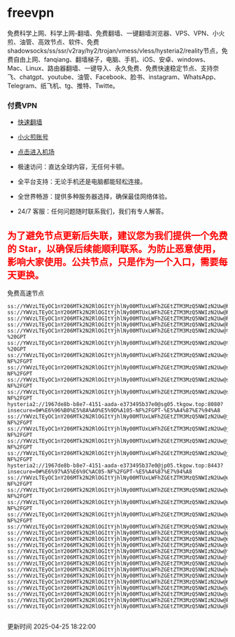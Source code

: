# freevpn

免费科学上网、科学上网-翻墙、免费翻墙、一键翻墙浏览器、VPS、VPN、小火煎、油管、高效节点、软件、免费shadowsocks/ss/ssr/v2ray/hy2/trojan/vmess/vless/hysteria2/reality节点，免费自由上网、fanqiang、翻墙梯子，电脑、手机、iOS、安卓、windows、Mac、Linux、路由器翻墙、一键导入、永久免费、免费快速稳定节点、支持奈飞、chatgpt、youtube、油管、Facebook、脸书、instagram、WhatsApp、Telegram、纸飞机、tg、推特、Twitte。

### 付费VPN
* [快速翻墙](https://uhuio.top/) 

* [小火煎账号](https://free-clash.top/) 

* [点击进入机场](https://uhuio.top/) 

* 极速访问：直达全球内容，无任何卡顿。

* 全平台支持：无论手机还是电脑都能轻松连接。

* 全世界畅游：提供多种服务器选择，确保最佳网络体验。

* 24/7 客服：任何问题随时联系我们，我们有专人解答。

## <font color="red">为了避免节点更新后失联，建议您为我们提供一个免费的 Star，以确保后续能顺利联系。为防止恶意使用，影响大家使用。公共节点，只是作为一个入口，需要每天更换。</font>

免费高速节点

```ss://YWVzLTEyOC1nY206MTk2N2RlOGItYjhlNy00MTUxLWFhZGEtZTM3MzQ5NWIzN2Uw@hk01.jgrtoioceaw.help:50384#%E9%A6%99%E6%B8%AF01
ss://YWVzLTEyOC1nY206MTk2N2RlOGItYjhlNy00MTUxLWFhZGEtZTM3MzQ5NWIzN2Uw@hk02.jigreliewolf.click:17889#%E9%A6%99%E6%B8%AF02
ss://YWVzLTEyOC1nY206MTk2N2RlOGItYjhlNy00MTUxLWFhZGEtZTM3MzQ5NWIzN2Uw@hk03.jigreliewolf.click:10838#%E9%A6%99%E6%B8%AF03
ss://YWVzLTEyOC1nY206MTk2N2RlOGItYjhlNy00MTUxLWFhZGEtZTM3MzQ5NWIzN2Uw@hk04.jgrtoioceaw.help:29956#%E9%A6%99%E6%B8%AF04
ss://YWVzLTEyOC1nY206MTk2N2RlOGItYjhlNy00MTUxLWFhZGEtZTM3MzQ5NWIzN2Uw@hk05.ijgelrkasd.click:41284#%E9%A6%99%E6%B8%AF05
ss://YWVzLTEyOC1nY206MTk2N2RlOGItYjhlNy00MTUxLWFhZGEtZTM3MzQ5NWIzN2Uw@tw01.jigreliewolf.click:30995#%E5%8F%B0%E6%B9%BE01%20-%20GPT
ss://YWVzLTEyOC1nY206MTk2N2RlOGItYjhlNy00MTUxLWFhZGEtZTM3MzQ5NWIzN2Uw@tw02.ijgelrkasd.click:22610#%E5%8F%B0%E6%B9%BE02%20-%20GPT
ss://YWVzLTEyOC1nY206MTk2N2RlOGItYjhlNy00MTUxLWFhZGEtZTM3MzQ5NWIzN2Uw@sg01.jgrtoioceaw.help:55559#%E6%96%B0%E5%8A%A0%E5%9D%A101%20-NF%2FGPT
ss://YWVzLTEyOC1nY206MTk2N2RlOGItYjhlNy00MTUxLWFhZGEtZTM3MzQ5NWIzN2Uw@sg02.jigreliewolf.click:40574#%E6%96%B0%E5%8A%A0%E5%9D%A102%20-NF%2FGPT
ss://YWVzLTEyOC1nY206MTk2N2RlOGItYjhlNy00MTUxLWFhZGEtZTM3MzQ5NWIzN2Uw@sg03.ijgelrkasd.click:23716#%E6%96%B0%E5%8A%A0%E5%9D%A103%20-NF%2FGPT
ss://YWVzLTEyOC1nY206MTk2N2RlOGItYjhlNy00MTUxLWFhZGEtZTM3MzQ5NWIzN2Uw@sg04.jgrtoioceaw.help:17971#%E6%96%B0%E5%8A%A0%E5%9D%A104%20-NF%2FGPT
hysteria2://1967de8b-b8e7-4151-aada-e373495b37e0@sg05.tkgow.top:8080?insecure=0#%E6%96%B0%E5%8A%A0%E5%9D%A105-NF%2FGPT-%E5%A4%87%E7%94%A8
ss://YWVzLTEyOC1nY206MTk2N2RlOGItYjhlNy00MTUxLWFhZGEtZTM3MzQ5NWIzN2Uw@jp01.jgrtoioceaw.help:58645#%E6%97%A5%E6%9C%AC01%20-NF%2FGPT
ss://YWVzLTEyOC1nY206MTk2N2RlOGItYjhlNy00MTUxLWFhZGEtZTM3MzQ5NWIzN2Uw@jp02.jgrtoioceaw.help:47462#%E6%97%A5%E6%9C%AC02%20-NF%2FGPT
ss://YWVzLTEyOC1nY206MTk2N2RlOGItYjhlNy00MTUxLWFhZGEtZTM3MzQ5NWIzN2Uw@jp03.jigreliewolf.click:33414#%E6%97%A5%E6%9C%AC03%20-NF%2FGPT
ss://YWVzLTEyOC1nY206MTk2N2RlOGItYjhlNy00MTUxLWFhZGEtZTM3MzQ5NWIzN2Uw@jp04.ijgelrkasd.click:58223#%E6%97%A5%E6%9C%AC04%20-NF%2FGPT
hysteria2://1967de8b-b8e7-4151-aada-e373495b37e0@jp05.tkgow.top:8443?insecure=0#%E6%97%A5%E6%9C%AC05-NF%2FGPT-%E5%A4%87%E7%94%A8
ss://YWVzLTEyOC1nY206MTk2N2RlOGItYjhlNy00MTUxLWFhZGEtZTM3MzQ5NWIzN2Uw@us01.jgrtoioceaw.help:48129#%E7%BE%8E%E5%9B%BD01%20-NF%2FGPT
ss://YWVzLTEyOC1nY206MTk2N2RlOGItYjhlNy00MTUxLWFhZGEtZTM3MzQ5NWIzN2Uw@us02.jgrtoioceaw.help:44907#%E7%BE%8E%E5%9B%BD02%20-NF%2FGPT
ss://YWVzLTEyOC1nY206MTk2N2RlOGItYjhlNy00MTUxLWFhZGEtZTM3MzQ5NWIzN2Uw@us03.jigreliewolf.click:43330#%E7%BE%8E%E5%9B%BD03%20-NF%2FGPT
ss://YWVzLTEyOC1nY206MTk2N2RlOGItYjhlNy00MTUxLWFhZGEtZTM3MzQ5NWIzN2Uw@us04.ijgelrkasd.click:44130#%E7%BE%8E%E5%9B%BD04%20-NF%2FGPT
ss://YWVzLTEyOC1nY206MTk2N2RlOGItYjhlNy00MTUxLWFhZGEtZTM3MzQ5NWIzN2Uw@gb01.jgrtoioceaw.help:27765#%E8%8B%B1%E5%9B%BD01
ss://YWVzLTEyOC1nY206MTk2N2RlOGItYjhlNy00MTUxLWFhZGEtZTM3MzQ5NWIzN2Uw@gb02.jigreliewolf.click:52762#%E8%8B%B1%E5%9B%BD02
ss://YWVzLTEyOC1nY206MTk2N2RlOGItYjhlNy00MTUxLWFhZGEtZTM3MzQ5NWIzN2Uw@de01.jgrtoioceaw.help:20635#%E5%BE%B7%E5%9B%BD01
ss://YWVzLTEyOC1nY206MTk2N2RlOGItYjhlNy00MTUxLWFhZGEtZTM3MzQ5NWIzN2Uw@de02.jigreliewolf.click:52770#%E5%BE%B7%E5%9B%BD02
ss://YWVzLTEyOC1nY206MTk2N2RlOGItYjhlNy00MTUxLWFhZGEtZTM3MzQ5NWIzN2Uw@fr01.ijgelrkasd.click:32568#%E6%B3%95%E5%9B%BD01
ss://YWVzLTEyOC1nY206MTk2N2RlOGItYjhlNy00MTUxLWFhZGEtZTM3MzQ5NWIzN2Uw@fr02.jigreliewolf.click:45265#%E6%B3%95%E5%9B%BD02
ss://YWVzLTEyOC1nY206MTk2N2RlOGItYjhlNy00MTUxLWFhZGEtZTM3MzQ5NWIzN2Uw@ca01.jigreliewolf.click:30461#%E5%8A%A0%E6%8B%BF%E5%A4%A701
ss://YWVzLTEyOC1nY206MTk2N2RlOGItYjhlNy00MTUxLWFhZGEtZTM3MzQ5NWIzN2Uw@ca02.ijgelrkasd.click:24053#%E5%8A%A0%E6%8B%BF%E5%A4%A702
ss://YWVzLTEyOC1nY206MTk2N2RlOGItYjhlNy00MTUxLWFhZGEtZTM3MzQ5NWIzN2Uw@my01.jigreliewolf.click:52408#%E9%A9%AC%E6%9D%A5%E8%A5%BF%E4%BA%9A01
ss://YWVzLTEyOC1nY206MTk2N2RlOGItYjhlNy00MTUxLWFhZGEtZTM3MzQ5NWIzN2Uw@my02.ijgelrkasd.click:25519#%E9%A9%AC%E6%9D%A5%E8%A5%BF%E4%BA%9A02
ss://YWVzLTEyOC1nY206MTk2N2RlOGItYjhlNy00MTUxLWFhZGEtZTM3MzQ5NWIzN2Uw@au01.jgrtoioceaw.help:13460#%E6%BE%B3%E5%A4%A7%E5%88%A9%E4%BA%9A01
ss://YWVzLTEyOC1nY206MTk2N2RlOGItYjhlNy00MTUxLWFhZGEtZTM3MzQ5NWIzN2Uw@au02.ijgelrkasd.click:46073#%E6%BE%B3%E5%A4%A7%E5%88%A9%E4%BA%9A02
ss://YWVzLTEyOC1nY206MTk2N2RlOGItYjhlNy00MTUxLWFhZGEtZTM3MzQ5NWIzN2Uw@ko01.jgrtoioceaw.help:46108#%E9%9F%A9%E5%9B%BD01
ss://YWVzLTEyOC1nY206MTk2N2RlOGItYjhlNy00MTUxLWFhZGEtZTM3MzQ5NWIzN2Uw@ko02.jigreliewolf.click:50181#%E9%9F%A9%E5%9B%BD02


```
更新时间 2025-04-25 18:22:00